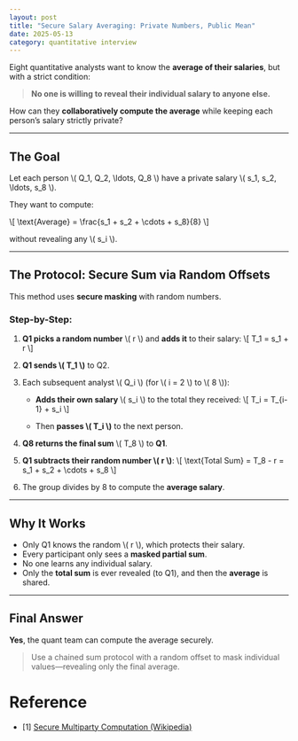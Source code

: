 ```yaml
---
layout: post
title: "Secure Salary Averaging: Private Numbers, Public Mean"
date: 2025-05-13
category: quantitative interview
---
```


Eight quantitative analysts want to know the **average of their salaries**, but with a strict condition:

> **No one is willing to reveal their individual salary to anyone else.**

How can they **collaboratively compute the average** while keeping each person’s salary strictly private?

---

## The Goal

Let each person \\( Q_1, Q_2, \ldots, Q_8 \\) have a private salary \\( s_1, s_2, \ldots, s_8 \\).

They want to compute:

\\[
\text{Average} = \frac{s_1 + s_2 + \cdots + s_8}{8}
\\]

without revealing any \\( s_i \\).

---

## The Protocol: Secure Sum via Random Offsets

This method uses **secure masking** with random numbers.

### Step-by-Step:

1. **Q1 picks a random number** \\( r \\) and **adds it** to their salary:
   \\[
   T_1 = s_1 + r
   \\]

2. **Q1 sends \\( T_1 \\)** to Q2.

3. Each subsequent analyst \\( Q_i \\) (for \\( i = 2 \\) to \\( 8 \\)):

   - **Adds their own salary** \\( s_i \\) to the total they received:
     \\[
     T_i = T_{i-1} + s_i
     \\]

   - Then **passes \\( T_i \\)** to the next person.

4. **Q8 returns the final sum** \\( T_8 \\) to **Q1**.

5. **Q1 subtracts their random number \\( r \\)**:
   \\[
   \text{Total Sum} = T_8 - r = s_1 + s_2 + \cdots + s_8
   \\]

6. The group divides by 8 to compute the **average salary**.

---

## Why It Works

- Only Q1 knows the random \\( r \\), which protects their salary.
- Every participant only sees a **masked partial sum**.
- No one learns any individual salary.
- Only the **total sum** is ever revealed (to Q1), and then the **average** is shared.

---

## Final Answer

**Yes**, the quant team can compute the average securely.  
> Use a chained sum protocol with a random offset to mask individual values—revealing only the final average.

# Reference

* [1] [Secure Multiparty Computation (Wikipedia)](https://en.wikipedia.org/wiki/Secure_multi-party_computation)
